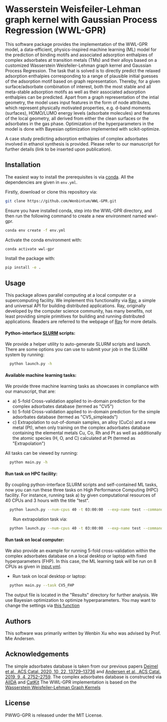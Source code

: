 # Wasserstein Weisfeiler-Lehman graph kernel with Gaussian Process Regression (WWL-GPR)

This software package provides the implementation of the WWL-GPR model, a data-efficient, physics-inspired machine learning (ML) model for the prediction of binding motifs and associated adsorption enthalpies of complex adsorbates at transition metals (TMs) and their alloys based on a customized Wasserstein Weisfeiler-Lehman graph kernel and Gaussian Process Regression. The task that is solved is to directly predict the relaxed adsorption enthalpies corresponding to a range of plausible initial guesses of the adsorption motif based on graph representation. Thereby, for a given surface/adsorbate combination of interest, both the most stable and all meta-stable adsorption motifs as well as their associated adsorption enthalpies can be predicted. Apart from a graph representation of the intial geometry, the model uses input features in the form of node attributes, which represent physically motivated properties, e.g. d-band moments (surfaces), HOMO/LUMO energy levels (adsorbate molecules) and features of the local geometry, all derived from either the clean surfaces or the adsorbates in the gas phase. Optimization of the hyperparameters in the model is done with Bayesian optimization implemented with scikit-optimize.

A case study predicting adsorption enthalpies of complex adsorbates involved in ethanol synthesis is provided.
Please refer to our manuscript for further details (link to be inserted upon publication).

## Installation
The easiest way to install the prerequisites is via [conda](https://conda.io/docs/index.html). All the dependencies are given in `env.yml`.

Firstly, download or clone this repository via:
```bash
git clone https://github.com/Wenbintum/WWL-GPR.git
```

Ensure you have installed conda, step into the WWL-GPR directory, and then run the following command to create a new environment named wwl-gpr.
```bash
conda env create -f env.yml
```
Activate the conda environment with:
```bash
conda activate wwl-gpr
```
Install the package with:
```bash
pip install -e .
```

## Usage

This package allows parallel computing at a local computer or a supercomputing facility. We implement this functionality via [Ray](https://docs.ray.io/en/master/index.html), a simple and universal API for building distributed applications. Ray, originally developed by the computer science community, has many benefits, not least providing simple primitives for building and running distributed applications. Readers are referred to the webpage of [Ray](https://docs.ray.io/en/master/index.html) for more details.


#### Python-interface [SLURM](https://slurm.schedmd.com/documentation.html) scripts: 
We provide a helper utility to auto-generate SLURM scripts and launch.  There are some options you can use to submit your job in the SLURM system by running:
```bash
  python launch.py -h
```


#### Available machine learning tasks:
We provide three machine learning tasks as showcases in compliance with our manuscript, that are: 
- a) 5-fold Cross-validation applied to in-domain prediction for the complex adsorbates database (termed as "CV5") 
- b) 5-fold Cross-validation applied to in-domain prediction for the simple adsorbates database (termed as "CV5_simpleads")
- c) Extrapolation to out-of-domain samples, an alloy (CuCo) and a new metal (Pt), when only training on the complex adsorbates database containing the elemental metals Cu, Co, Rh and Pt as well as additionally the atomic species (H, O, and C) calculated at Pt (termed as "Extrapolation")  

All tasks can be viewed by running:
```bash
  python main.py -h
```

#### Run task on HPC facility:
By coupling python-interface SLURM scripts and self-contained ML tasks, now you can run these three tasks on High Performance Computing (HPC) facility. For instance, running task a) by given computational resources of 40 CPUs and 3 hours with the title "test".
```bash
  python launch.py --num-cpus 40 -t 03:00:00  --exp-name test --command "python -u main.py --task CV5 --uuid \$redis_password"
```
&emsp;&ensp; Run extrapolation task via:
```bash
  python launch.py --num-cpus 40 -t 03:00:00  --exp-name test --command "python -u main.py --task Extrapolation --uuid \$redis_password"
```
#### Run task on local computer:
We also provide an example for running 5-fold cross-validation within the complex adsorbates database on a local desktop or laptop with fixed hyperparameters (FHP). In this case, the ML learning task will be run on 8 CPUs as given in [input.yml](https://github.com/Wenbintum/WWL-GPR/blob/main/database/complexads_interpolation/input.yml).
- Run task on local desktop or laptop:
```bash
  python main.py --task CV5_FHP
```

The output file is located in the "Results" directory for further analysis. We use Bayesian optimization to optimize hyperparameters. You may want to change the settings via [this function](https://github.com/Wenbintum/WWL-GPR/blob/8c52f1f9462215f29ed51517077ea01c077c2d50/wwlgpr/WWL_GPR.py#L302)

## Authors
This software was primarily written by Wenbin Xu who was advised by Prof. Mie Andersen.

## Acknowledgements
The simple adsorbates database is taken from our previous papers [Deimel et al., ACS Catal. 2020, 10, 22, 13729–13736](https://pubs.acs.org/doi/10.1021/acscatal.8b04478) and [Andersen et al., ACS Catal. 2019, 9, 4, 2752–2759](https://pubs.acs.org/doi/10.1021/acscatal.8b04478).
The complex adsorbates database is constructed via [AIIDA](https://aiida.readthedocs.io/projects/aiida-core/en/latest/) and [CatKit](https://catkit.readthedocs.io/en/latest/)
The WWL-GPR implementation is based on the [Wasserstein Weisfeiler-Lehman Graph Kernels](https://arxiv.org/abs/1906.01277)

## License
PWWG-GPR is released under the MIT License.
